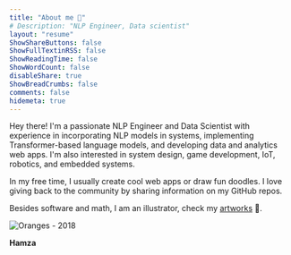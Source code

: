 ```yaml
---
title: "About me 👋"
# Description: "NLP Engineer, Data scientist"
layout: "resume"
ShowShareButtons: false
ShowFullTextinRSS: false
ShowReadingTime: false
ShowWordCount: false
disableShare: true
ShowBreadCrumbs: false
comments: false
hidemeta: true
---
```


Hey there! I'm a passionate NLP Engineer and Data Scientist with experience in incorporating NLP models in systems, implementing Transformer-based language models, and developing data and analytics web apps. I'm also interested in system design, game development, IoT, robotics, and embedded systems. 

In my free time, I usually create cool web apps or draw fun doodles. I love giving back to the community by sharing information on my GitHub repos. 

Besides software and math, I am an illustrator, check my [artworks](https://www.behance.com/himl) 🎨.

![Oranges - 2018](/images/oranges.jpg)

**Hamza**